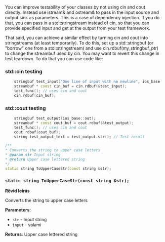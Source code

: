 
You can improve testability of your classes by not using cin and cout directly. Instead use istream& and ostream& to pass in the input source and output sink as parameters. This is a case of dependency injection. If you do that, you can pass in a std::stringstream instead of cin, so that you can provide specified input and get at the output from your test framework.

That said, you can achieve a similar effect by turning cin and cout into stringstreams (at least temporarily). To do this, set up a std::stringbuf (or "borrow" one from a std::stringstream) and use cin.rdbuf(my_stringbuf_ptr) to change the streambuf used by cin. You may want to revert this change in test teardown. To do that you can use code like:

### std::cin testing
```cpp
    stringbuf test_input("One line of input with no newline", ios_base::in);
    streambuf * const cin_buf = cin.rdbuf(&test_input);
    test_func(); // uses cin and cout
    cin.rdbuf(cin_buf);
```

### std::cout testing

```cpp
    stringbuf test_output(ios_base::out);
    streambuf * const cout_buf = cout.rdbuf(&test_output);
    test_func(); // uses cin and cout
    cout.rdbuf(cout_buf);
    string test_output_text = test_output.str(); // Test result
```


```cpp
/**
* Converts the string to upper case letters
* @param str Input string
* @return Upper case lettered string
*/
static string ToUpperCaseStr(const string &str);
```
### `static string ToUpperCaseStr(const string &str);`

**Rövid leírás**

Converts the string to upper case letters

**Parameters**:
 - `str` - Input string
 - `input` - valami

**Returns**: Upper case lettered string
